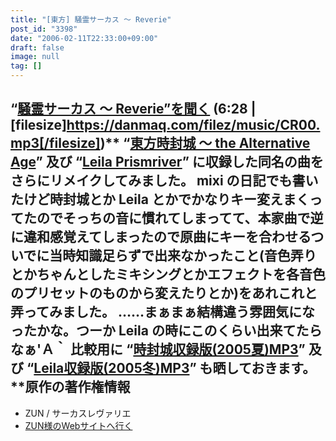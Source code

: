 ```yaml
---
title: "[東方] 騒霊サーカス ～ Reverie"
post_id: "3398"
date: "2006-02-11T22:33:00+09:00"
draft: false
image: null
tag: []
---
```



## “[騒霊サーカス ～ Reverie”を聞く](/filez/music/CR00.mp3) (6:28 | [filesize]https://danmaq.com/filez/music/CR00.mp3[/filesize])** “[東方時封城 ～ the Alternative Age](/!/thA/)” 及び “[Leila Prismriver](/!/leila/)” に収録した同名の曲をさらにリメイクしてみました。 mixi の日記でも書いたけど時封城とか Leila とかでかなりキー変えまくってたのでそっちの音に慣れてしまってて、本家曲で逆に違和感覚えてしまったので原曲にキーを合わせるついでに当時知識足らずで出来なかったこと(音色弄りとかちゃんとしたミキシングとかエフェクトを各音色のプリセットのものから変えたりとか)をあれこれと弄ってみました。  ……まぁまぁ結構違う雰囲気になったかな。つーか Leila の時にこのくらい出来てたらなぁ'Ａ｀ 比較用に “[時封城収録版(2005夏)MP3](/filez/music/thA09.mp3)” 及び “[Leila収録版(2005冬)MP3](/!/leila/01.mp3)” も晒しておきます。 **原作の著作権情報

  * ZUN / サーカスレヴァリエ
  * [ZUN様のWebサイトへ行く](http://www16.big.or.jp/%7Ezun/)
